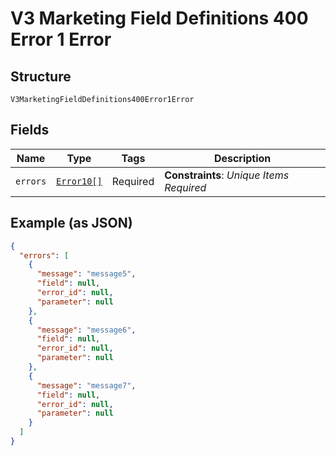 
# V3 Marketing Field Definitions 400 Error 1 Error

## Structure

`V3MarketingFieldDefinitions400Error1Error`

## Fields

| Name | Type | Tags | Description |
|  --- | --- | --- | --- |
| `errors` | [`Error10[]`](../../doc/models/error-10.md) | Required | **Constraints**: *Unique Items Required* |

## Example (as JSON)

```json
{
  "errors": [
    {
      "message": "message5",
      "field": null,
      "error_id": null,
      "parameter": null
    },
    {
      "message": "message6",
      "field": null,
      "error_id": null,
      "parameter": null
    },
    {
      "message": "message7",
      "field": null,
      "error_id": null,
      "parameter": null
    }
  ]
}
```

